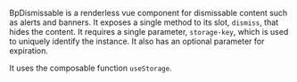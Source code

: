BpDismissable is a renderless vue component for dismissable content such as alerts and banners. It exposes a single method to its slot, `dismiss`, that hides the content. It requires a single parameter, `storage-key`, which is used to uniquely identify the instance. It also has an optional parameter for expiration.

It uses the composable function `useStorage`.
